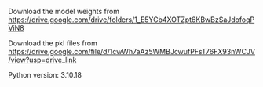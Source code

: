Download the model weights from https://drive.google.com/drive/folders/1_E5YCb4XOTZpt6KBwBzSaJdofoqPViN8

Download the pkl files from https://drive.google.com/file/d/1cwWh7aAz5WMBJcwufPFsT76FX93nWCJV/view?usp=drive_link

Python version: 3.10.18
